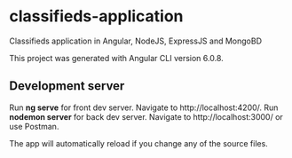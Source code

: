 # classifieds-application

Classifieds application in Angular, NodeJS, ExpressJS and MongoBD

This project was generated with Angular CLI version 6.0.8.

## Development server
Run **ng serve** for front dev server. Navigate to http://localhost:4200/.
Run **nodemon server** for back dev server. Navigate to http://localhost:3000/ or use Postman.

The app will automatically reload if you change any of the source files.
